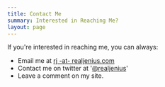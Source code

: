 ```yaml
---
title: Contact Me
summary: Interested in Reaching Me?
layout: page
---
```

        
If you're interested in reaching me, you can always:

* Email me at [rj -at- realjenius.com](mailto:rj@realjenius.com)
* Contact me on twitter at '[@realjenius](http://twitter.com/realjenius)'
* Leave a comment on my site.
        
